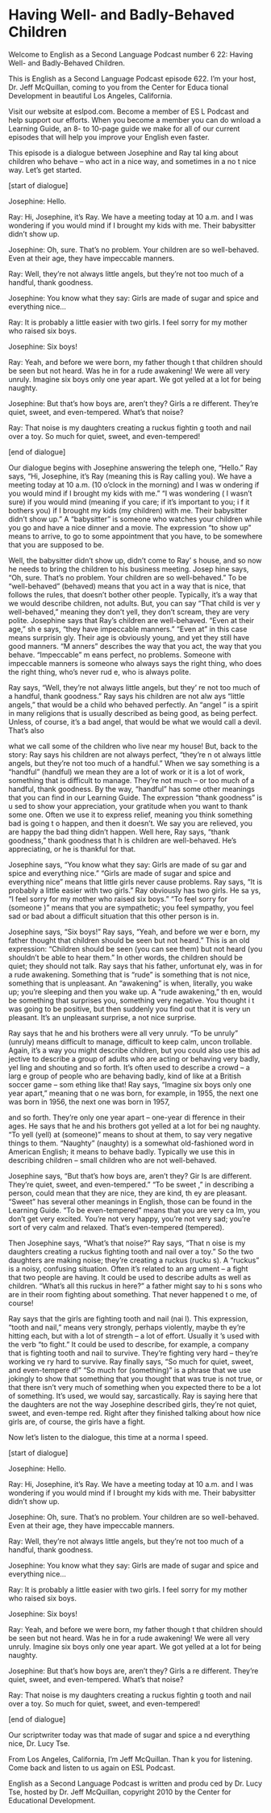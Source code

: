 # Having Well- and Badly-Behaved Children

Welcome to English as a Second Language Podcast number 6 22: Having Well- and Badly-Behaved Children. 

This is English as a Second Language Podcast episode 622.  I’m your host, Dr. Jeff McQuillan, coming to you from the Center for Educa tional Development in beautiful Los Angeles, California. 

Visit our website at eslpod.com.  Become a member of ES L Podcast and help support our efforts.  When you become a member you can do wnload a Learning Guide, an 8- to 10-page guide we make for all of our  current episodes that will help you improve your English even faster. 

This episode is a dialogue between Josephine and Ray tal king about children who behave – who act in a nice way, and sometimes in a no t nice way.  Let’s get started. 

[start of dialogue] 

Josephine:  Hello. 

Ray:  Hi, Josephine, it’s Ray.  We have a meeting today at  10 a.m. and I was wondering if you would mind if I brought my kids with me.  Their babysitter didn’t show up. 

Josephine:  Oh, sure.  That’s no problem.  Your children  are so well-behaved. Even at their age, they have impeccable manners. 

Ray:  Well, they’re not always little angels, but they’re  not too much of a handful, thank goodness. 

Josephine:  You know what they say: Girls are made of sugar  and spice and everything nice… 

Ray:  It is probably a little easier with two girls.  I  feel sorry for my mother who raised six boys.   

Josephine:  Six boys!   

 Ray:  Yeah, and before we were born, my father though t that children should be seen but not heard.  Was he in for a rude awakening!  We were all very unruly. Imagine six boys only one year apart.  We got yelled at a lot for being naughty. 

Josephine:  But that’s how boys are, aren’t they?  Girls a re different.  They’re quiet, sweet, and even-tempered.  What’s that noise? 

Ray:  That noise is my daughters creating a ruckus fightin g tooth and nail over a toy.  So much for quiet, sweet, and even-tempered! 

[end of dialogue] 

Our dialogue begins with Josephine answering the teleph one, “Hello.”  Ray says, “Hi, Josephine, it’s Ray (meaning this is Ray calling you).   We have a meeting today at 10 a.m. (10 o’clock in the morning) and I was w ondering if you would mind if I brought my kids with me.”  “I was wondering ( I wasn’t sure) if you would mind (meaning if you care; if it’s important to you; i f it bothers you) if I brought my kids (my children) with me.  Their babysitter didn’t show up.”  A “babysitter” is someone who watches your children while you go and have a nice dinner and a movie.  The expression “to show up” means to arrive, to go  to some appointment that you have, to be somewhere that you are supposed to be.   

Well, the babysitter didn’t show up, didn’t come to Ray’ s house, and so now he needs to bring the children to his business meeting.  Josep hine says, “Oh, sure. That’s no problem.  Your children are so well-behaved.”   To be “well-behaved” (behaved) means that you act in a way that is nice, that follows the rules, that doesn’t bother other people.  Typically, it’s a way that we would describe children, not adults.  But, you can say “That child is ver y well-behaved,” meaning they don’t yell, they don’t scream, they are very polite.  Josephine says that Ray’s children are well-behaved.  “Even at their age,” sh e says, “they have impeccable manners.”  “Even at” in this case means surprisin gly.  Their age is obviously young, and yet they still have good manners.  “M anners” describes the way that you act, the way that you behave.  “Impeccable” m eans perfect, no problems.  Someone with impeccable manners is someone who  always says the right thing, who does the right thing, who’s never rud e, who is always polite. 

Ray says, “Well, they’re not always little angels, but they’ re not too much of a handful, thank goodness.”  Ray says his children are not alw ays “little angels,” that would be a child who behaved perfectly.  An “angel ” is a spirit in many religions that is usually described as being good, as being  perfect.  Unless, of course, it’s a bad angel, that would be what we would call a devil.  That’s also  

 what we call some of the children who live near my house!   But, back to the story: Ray says his children are not always perfect, “they’re n ot always little angels, but they’re not too much of a handful.”  When  we say something is a “handful” (handful) we mean they are a lot of work or  it is a lot of work, something that is difficult to manage.  They’re not much – or too  much of a handful, thank goodness.  By the way, “handful” has some other meanings that you can find in our Learning Guide.  The expression “thank goodness” is u sed to show your appreciation, your gratitude when you want to thank some one.  Often we use it to express relief, meaning you think something bad is going t o happen, and then it doesn’t.  We say you are relieved, you are happy the bad  thing didn’t happen. Well here, Ray says, “thank goodness,” thank goodness that h is children are well-behaved.  He’s appreciating, or he is thankful for that. 

Josephine says, “You know what they say: Girls are made of su gar and spice and everything nice.”  “Girls are made of sugar and spice  and everything nice” means that little girls never cause problems.  Ray says, “It  is probably a little easier with two girls.”  Ray obviously has two girls.  He sa ys, “I feel sorry for my mother who raised six boys.”  “To feel sorry for (someone )” means that you are sympathetic; you feel sympathy, you feel sad or bad about  a difficult situation that this other person is in. 

Josephine says, “Six boys!”  Ray says, “Yeah, and before we wer e born, my father thought that children should be seen but not heard.”  This is an old expression: “Children should be seen (you can see them) but  not heard (you shouldn’t be able to hear them.”  In other words, the  children should be quiet; they should not talk.  Ray says that his father, unfortunat ely, was in for a rude awakening.  Something that is “rude” is something that is not nice, something that is unpleasant.  An “awakening” is when, literally, you wake up; you’re sleeping and then you wake up.  A “rude awakening,” th en, would be something that surprises you, something very negative.  You thought i t was going to be positive, but then suddenly you find out that it is very un pleasant.  It’s an unpleasant surprise, a not nice surprise. 

Ray says that he and his brothers were all very unruly.  “To  be unruly” (unruly) means difficult to manage, difficult to keep calm, uncon trollable.  Again, it’s a way you might describe children, but you could also use this ad jective to describe a group of adults who are acting or behaving very badly, yel ling and shouting and so forth.  It’s often used to describe a crowd – a larg e group of people who are behaving badly, kind of like at a British soccer game – som ething like that!  Ray says, “Imagine six boys only one year apart,” meaning that o ne was born, for example, in 1955, the next one was born in 1956, the  next one was born in 1957,  

 and so forth.  They’re only one year apart – one-year di fference in their ages.  He says that he and his brothers got yelled at a lot for bei ng naughty.  “To yell (yell) at (someone)” means to shout at them, to say very negative  things to them. “Naughty” (naughty) is a somewhat old-fashioned word in American English; it means to behave badly.  Typically we use this in describing  children – small children who are not well-behaved. 

Josephine says, “But that’s how boys are, aren’t they?  Gir ls are different. They’re quiet, sweet, and even-tempered.”  “To be sweet ,” in describing a person, could mean that they are nice, they are kind, th ey are pleasant.  “Sweet” has several other meanings in English, those can be found in the Learning Guide.  “To be even-tempered” means that you are very ca lm, you don’t get very excited.  You’re not very happy, you’re not very sad; you’re sort of very calm and relaxed.  That’s even-tempered (tempered).   

Then Josephine says, “What’s that noise?”  Ray says, “That n oise is my daughters creating a ruckus fighting tooth and nail over a toy.”  So the two daughters are making noise; they’re creating a ruckus (rucku s).  A “ruckus” is a noisy, confusing situation.  Often it’s related to an arg ument – a fight that two people are having.  It could be used to describe adults as well as children. “What’s all this ruckus in here?” a father might say to hi s sons who are in their room fighting about something.  That never happened t o me, of course! 

Ray says that the girls are fighting tooth and nail (nai l).  This expression, “tooth and nail,” means very strongly, perhaps violently, maybe th ey’re hitting each, but with a lot of strength – a lot of effort.  Usually it ’s used with the verb “to fight.”  It could be used to describe, for example, a company that is fighting tooth and nail to survive.  They’re fighting very hard – they’re working ve ry hard to survive.  Ray finally says, “So much for quiet, sweet, and even-tempere d!”  “So much for (something)” is a phrase that we use jokingly to show that  something that you thought that was true is not true, or that there isn’t  very much of something when you expected there to be a lot of something.  It’s used, we would say, sarcastically.  Ray is saying here that the daughters are not  the way Josephine described girls, they’re not quiet, sweet, and even-tempe red.  Right after they finished talking about how nice girls are, of course, the  girls have a fight. 

Now let’s listen to the dialogue, this time at a norma l speed. 

[start of dialogue] 

Josephine:  Hello.  

 Ray:  Hi, Josephine, it’s Ray.  We have a meeting today at  10 a.m. and I was wondering if you would mind if I brought my kids with me.  Their babysitter didn’t show up. 

Josephine:  Oh, sure.  That’s no problem.  Your children  are so well-behaved. Even at their age, they have impeccable manners. 

Ray:  Well, they’re not always little angels, but they’re  not too much of a handful, thank goodness. 

Josephine:  You know what they say: Girls are made of sugar  and spice and everything nice… 

Ray:  It is probably a little easier with two girls.  I  feel sorry for my mother who raised six boys.   

Josephine:  Six boys!   

Ray:  Yeah, and before we were born, my father though t that children should be seen but not heard.  Was he in for a rude awakening!  We were all very unruly. Imagine six boys only one year apart.  We got yelled at a lot for being naughty. 

Josephine:  But that’s how boys are, aren’t they?  Girls a re different.  They’re quiet, sweet, and even-tempered.  What’s that noise? 

Ray:  That noise is my daughters creating a ruckus fightin g tooth and nail over a toy.  So much for quiet, sweet, and even-tempered! 

[end of dialogue] 

Our scriptwriter today was that made of sugar and spice a nd everything nice, Dr. Lucy Tse.   

From Los Angeles, California, I’m Jeff McQuillan.  Than k you for listening.  Come back and listen to us again on ESL Podcast. 

English as a Second Language Podcast is written and produ ced by Dr. Lucy Tse, hosted by Dr. Jeff McQuillan, copyright 2010 by the Center  for Educational Development.

